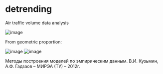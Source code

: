 # detrending
Air traffic volume data analysis

![image](https://user-images.githubusercontent.com/47636259/181554674-7d808bb4-3fff-40fc-affd-377a1a29fbc2.png)

From geometric proportion:

![image](https://user-images.githubusercontent.com/47636259/181561362-140e4e7d-b5bf-4283-9cec-dae44f20c62f.png)
![image](https://user-images.githubusercontent.com/47636259/181555589-2d68c1df-8882-468e-ae5c-6bc69e35a00a.png)

Методы построения моделей по эмпирическим данным. В.И. Кузьмин, А.Ф. Гадзаов – МИРЭА (ТУ) – 2012г.
